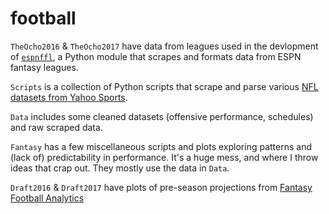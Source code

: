 # football

`TheOcho2016` & `TheOcho2017` have data from leagues used in the devlopment of [`espnffl`](https://github.com/reddigari/espnffl), a Python module that scrapes and formats data from ESPN fantasy leagues.

`Scripts` is a collection of Python scripts that scrape and parse various [NFL datasets from Yahoo Sports](https://sports.yahoo.com/nfl/stats/).

`Data` includes some cleaned datasets (offensive performance, schedules) and raw scraped data.

`Fantasy` has a few miscellaneous scripts and plots exploring patterns and (lack of) predictability in performance. It's a huge mess, and where I throw ideas that crap out. They mostly use the data in `Data`.

`Draft2016` & `Draft2017` have plots of pre-season projections from [Fantasy Football Analytics](http://fantasyfootballanalytics.net/)

